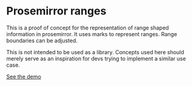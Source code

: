 # Prosemirror ranges

This is a proof of concept for the representation of range shaped information in prosemirror. It uses marks to represent ranges. Range boundaries can be adjusted.

This is not intended to be used as a library. Concepts used here should merely serve as an inspiration for devs trying to implement a similar use case.

[See the demo](https://mathislucka.github.io/prosemirror-ranges)